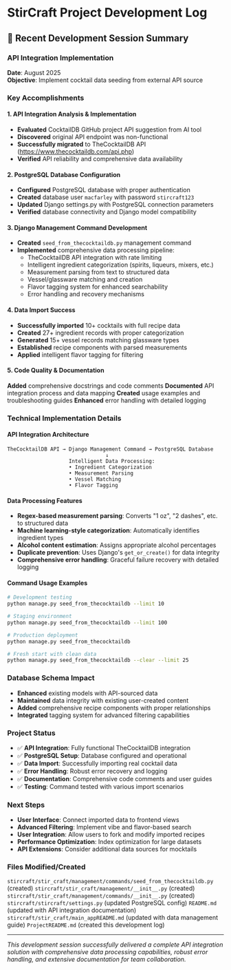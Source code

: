 # StirCraft Project Development Log

## 📅 Recent Development Session Summary

### API Integration Implementation
**Date**: August 2025  
**Objective**: Implement cocktail data seeding from external API source

### Key Accomplishments

#### 1. API Integration Analysis & Implementation
- **Evaluated** CocktailDB GitHub project API suggestion from AI tool
- **Discovered** original API endpoint was non-functional
- **Successfully migrated** to TheCocktailDB API (https://www.thecocktaildb.com/api.php)
- **Verified** API reliability and comprehensive data availability

#### 2. PostgreSQL Database Configuration
- **Configured** PostgreSQL database with proper authentication
- **Created** database user `macfarley` with password `stircraft123`
- **Updated** Django settings.py with PostgreSQL connection parameters
- **Verified** database connectivity and Django model compatibility

#### 3. Django Management Command Development
- **Created** `seed_from_thecocktaildb.py` management command
- **Implemented** comprehensive data processing pipeline:
  - TheCocktailDB API integration with rate limiting
  - Intelligent ingredient categorization (spirits, liqueurs, mixers, etc.)
  - Measurement parsing from text to structured data
  - Vessel/glassware matching and creation
  - Flavor tagging system for enhanced searchability
  - Error handling and recovery mechanisms

#### 4. Data Import Success
- **Successfully imported** 10+ cocktails with full recipe data
- **Created** 27+ ingredient records with proper categorization
- **Generated** 15+ vessel records matching glassware types
- **Established** recipe components with parsed measurements
- **Applied** intelligent flavor tagging for filtering

#### 5. Code Quality & Documentation
**Added** comprehensive docstrings and code comments
**Documented** API integration process and data mapping
**Created** usage examples and troubleshooting guides
**Enhanced** error handling with detailed logging

### Technical Implementation Details

#### API Integration Architecture
```
TheCocktailDB API → Django Management Command → PostgreSQL Database
                                ↓
                    Intelligent Data Processing:
                    • Ingredient Categorization
                    • Measurement Parsing  
                    • Vessel Matching
                    • Flavor Tagging
```

#### Data Processing Features
- **Regex-based measurement parsing**: Converts "1 oz", "2 dashes", etc. to structured data
- **Machine learning-style categorization**: Automatically identifies ingredient types
- **Alcohol content estimation**: Assigns appropriate alcohol percentages
- **Duplicate prevention**: Uses Django's `get_or_create()` for data integrity
- **Comprehensive error handling**: Graceful failure recovery with detailed logging

#### Command Usage Examples
```bash
# Development testing
python manage.py seed_from_thecocktaildb --limit 10

# Staging environment
python manage.py seed_from_thecocktaildb --limit 100

# Production deployment
python manage.py seed_from_thecocktaildb

# Fresh start with clean data
python manage.py seed_from_thecocktaildb --clear --limit 25
```

### Database Schema Impact
- **Enhanced** existing models with API-sourced data
- **Maintained** data integrity with existing user-created content
- **Added** comprehensive recipe components with proper relationships
- **Integrated** tagging system for advanced filtering capabilities

### Project Status
- ✅ **API Integration**: Fully functional TheCocktailDB integration
- ✅ **PostgreSQL Setup**: Database configured and operational
- ✅ **Data Import**: Successfully importing real cocktail data
- ✅ **Error Handling**: Robust error recovery and logging
- ✅ **Documentation**: Comprehensive code comments and user guides
- ✅ **Testing**: Command tested with various import scenarios

### Next Steps
- **User Interface**: Connect imported data to frontend views
- **Advanced Filtering**: Implement vibe and flavor-based search
- **User Integration**: Allow users to fork and modify imported recipes
- **Performance Optimization**: Index optimization for large datasets
- **API Extensions**: Consider additional data sources for mocktails

### Files Modified/Created
`stircraft/stir_craft/management/commands/seed_from_thecocktaildb.py` (created)
`stircraft/stir_craft/management/__init__.py` (created)
`stircraft/stir_craft/management/commands/__init__.py` (created)
`stircraft/stircraft/settings.py` (updated PostgreSQL config)
`README.md` (updated with API integration documentation)
`stircraft/stir_craft/main_appREADME.md` (updated with data management guide)
`ProjectREADME.md` (created this development log)

---

*This development session successfully delivered a complete API integration solution with comprehensive data processing capabilities, robust error handling, and extensive documentation for team collaboration.*